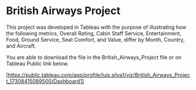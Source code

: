 # British Airways Project

This project was developed in Tableau with the purpose of illustrating how the 
following metrics, Overall Rating, Cabin Staff Service, Entertainment, Food, Ground Service, Seat Comfort, and Value,
differ by Month, Country, and Aircraft. 

You are able to download the file in the British_Airways_Project file or on Tableau Public link below.

[https://public.tableau.com/app/profile/luis.silva1/viz/British_Airways_Project_17308415089500/Dashboard1]
